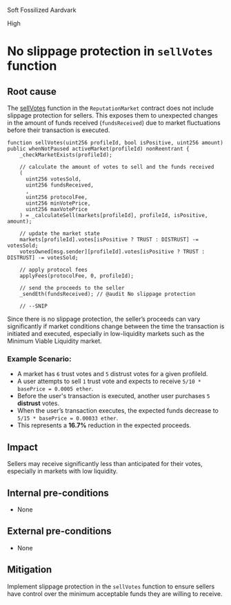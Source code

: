 Soft Fossilized Aardvark

High

# No slippage protection in `sellVotes` function

## Root cause
The [sellVotes](https://github.com/sherlock-audit/2024-11-ethos-network-ii/blob/57c02df7c56f0b18c681a89ebccc28c86c72d8d8/ethos/packages/contracts/contracts/ReputationMarket.sol#L495-L534) function in the `ReputationMarket` contract does not include slippage protection for sellers. This exposes them to unexpected changes in the amount of funds received (`fundsReceived`) due to market fluctuations before their transaction is executed.
```solidity 
function sellVotes(uint256 profileId, bool isPositive, uint256 amount) public whenNotPaused activeMarket(profileId) nonReentrant {
    _checkMarketExists(profileId);

    // calculate the amount of votes to sell and the funds received
    (
      uint256 votesSold,
      uint256 fundsReceived,
      ,
      uint256 protocolFee,
      uint256 minVotePrice,
      uint256 maxVotePrice
    ) = _calculateSell(markets[profileId], profileId, isPositive, amount);
    
    // update the market state
    markets[profileId].votes[isPositive ? TRUST : DISTRUST] -= votesSold;
    votesOwned[msg.sender][profileId].votes[isPositive ? TRUST : DISTRUST] -= votesSold;

    // apply protocol fees
    applyFees(protocolFee, 0, profileId);

    // send the proceeds to the seller
    _sendEth(fundsReceived); // @audit No slippage protection
    
    // --SNIP
```
Since there is no slippage protection, the seller’s proceeds can vary significantly if market conditions change between the time the transaction is initiated and executed, especially in low-liquidity markets such as the Minimum Viable Liquidity market.

### Example Scenario:
- A market has `6` trust votes and `5` distrust votes for a given profileId.
- A user attempts to sell `1` trust vote and expects to receive `5/10 * basePrice = 0.0005 ether`.
- Before the user's transaction is executed, another user purchases `5` **distrust** votes.
- When the user’s transaction executes, the expected funds decrease to `5/15 * basePrice = 0.00033 ether`.
- This represents a **16.7%** reduction in the expected proceeds.

## Impact
Sellers may receive significantly less than anticipated for their votes, especially in markets with low liquidity.
## Internal pre-conditions
- None
## External pre-conditions
- None

## Mitigation
Implement slippage protection in the `sellVotes` function to ensure sellers have control over the minimum acceptable funds they are willing to receive. 
